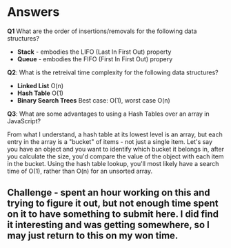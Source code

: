 # **Answers** #


**Q1** What are the order of insertions/removals for the following data structures?
   - **Stack** - embodies the LIFO (Last In First Out) property
   - **Queue** - embodies the FIFO (First In First Out) propery

**Q2**: What is the retreival time complexity for the following data structures?

   - **Linked List** O(n)
   - **Hash Table**  O(1)
   - **Binary Search Trees** Best case: O(1), worst case O(n)

**Q3**: What are some advantages to using a Hash Tables over an array in JavaScript?

From what I understand, a hash table at its lowest level is an array, but each entry in the array is a "bucket" of items - not just a single item. Let's say you have an object and you want to identify which bucket it belongs in, after you calculate the size, you'd compare the value of the object with each item in the bucket. Using the hash table lookup, you'll most likely have a search time of O(1), rather than O(n) for an unsorted array. 

## Challenge - spent an hour working on this and trying to figure it out, but not enough time spent on it to have something to submit here. I did find it interesting and was getting somewhere, so I may just return to this on my won time. 


